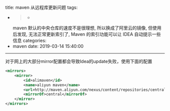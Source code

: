 title: maven 从远程库更新问题
tags:
  - >-
    maven 默认的中央仓库的速度不是很理想, 所以换成了阿里云的镜像, 但使用后发现, 无法正常更新索引了, Maven 的索引功能可以让 IDEA
    自动提示一些信息
categories:
  - maven
date: 2019-03-14 15:40:00
---



对于网上的大部分mirror配置都会导致Idea的update失败，使用下面的配置

<!--more-->

```xml
<mirrors>
    <mirror>
        <id>alimaven</id>
        <name>aliyun maven</name>
        <url>http://maven.aliyun.com/nexus/content/repositories/central</url>
        <mirrorOf>central</mirrorOf>        
    </mirror>
</mirrors>
```

